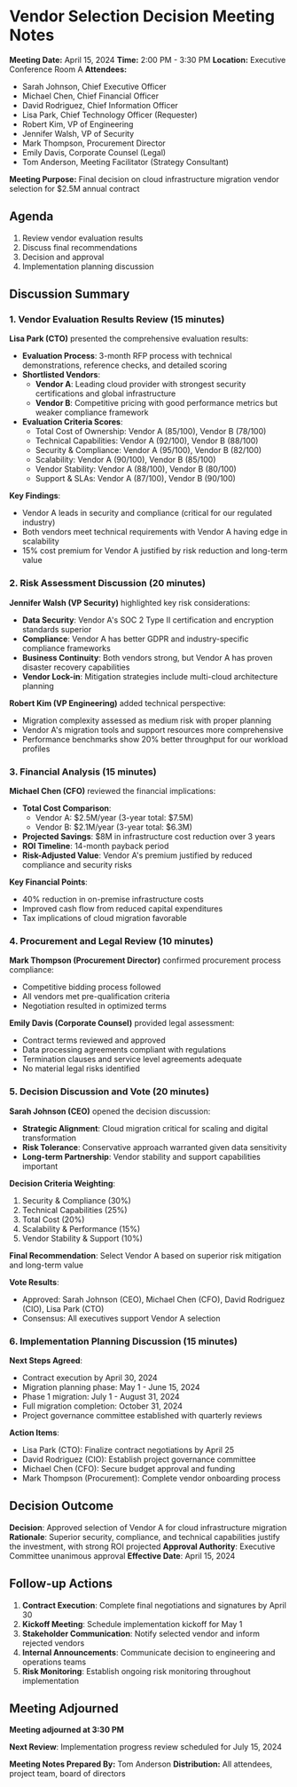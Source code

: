 # Vendor Selection Decision Meeting Notes

**Meeting Date:** April 15, 2024
**Time:** 2:00 PM - 3:30 PM
**Location:** Executive Conference Room A
**Attendees:**
- Sarah Johnson, Chief Executive Officer
- Michael Chen, Chief Financial Officer
- David Rodriguez, Chief Information Officer
- Lisa Park, Chief Technology Officer (Requester)
- Robert Kim, VP of Engineering
- Jennifer Walsh, VP of Security
- Mark Thompson, Procurement Director
- Emily Davis, Corporate Counsel (Legal)
- Tom Anderson, Meeting Facilitator (Strategy Consultant)

**Meeting Purpose:** Final decision on cloud infrastructure migration vendor selection for $2.5M annual contract

## Agenda

1. Review vendor evaluation results
2. Discuss final recommendations
3. Decision and approval
4. Implementation planning discussion

## Discussion Summary

### 1. Vendor Evaluation Results Review (15 minutes)

**Lisa Park (CTO)** presented the comprehensive evaluation results:

- **Evaluation Process**: 3-month RFP process with technical demonstrations, reference checks, and detailed scoring
- **Shortlisted Vendors**:
  - **Vendor A**: Leading cloud provider with strongest security certifications and global infrastructure
  - **Vendor B**: Competitive pricing with good performance metrics but weaker compliance framework
- **Evaluation Criteria Scores**:
  - Total Cost of Ownership: Vendor A (85/100), Vendor B (78/100)
  - Technical Capabilities: Vendor A (92/100), Vendor B (88/100)
  - Security & Compliance: Vendor A (95/100), Vendor B (82/100)
  - Scalability: Vendor A (90/100), Vendor B (85/100)
  - Vendor Stability: Vendor A (88/100), Vendor B (80/100)
  - Support & SLAs: Vendor A (87/100), Vendor B (90/100)

**Key Findings**:
- Vendor A leads in security and compliance (critical for our regulated industry)
- Both vendors meet technical requirements with Vendor A having edge in scalability
- 15% cost premium for Vendor A justified by risk reduction and long-term value

### 2. Risk Assessment Discussion (20 minutes)

**Jennifer Walsh (VP Security)** highlighted key risk considerations:

- **Data Security**: Vendor A's SOC 2 Type II certification and encryption standards superior
- **Compliance**: Vendor A has better GDPR and industry-specific compliance frameworks
- **Business Continuity**: Both vendors strong, but Vendor A has proven disaster recovery capabilities
- **Vendor Lock-in**: Mitigation strategies include multi-cloud architecture planning

**Robert Kim (VP Engineering)** added technical perspective:
- Migration complexity assessed as medium risk with proper planning
- Vendor A's migration tools and support resources more comprehensive
- Performance benchmarks show 20% better throughput for our workload profiles

### 3. Financial Analysis (15 minutes)

**Michael Chen (CFO)** reviewed the financial implications:

- **Total Cost Comparison**:
  - Vendor A: $2.5M/year (3-year total: $7.5M)
  - Vendor B: $2.1M/year (3-year total: $6.3M)
- **Projected Savings**: $8M in infrastructure cost reduction over 3 years
- **ROI Timeline**: 14-month payback period
- **Risk-Adjusted Value**: Vendor A's premium justified by reduced compliance and security risks

**Key Financial Points**:
- 40% reduction in on-premise infrastructure costs
- Improved cash flow from reduced capital expenditures
- Tax implications of cloud migration favorable

### 4. Procurement and Legal Review (10 minutes)

**Mark Thompson (Procurement Director)** confirmed procurement process compliance:
- Competitive bidding process followed
- All vendors met pre-qualification criteria
- Negotiation resulted in optimized terms

**Emily Davis (Corporate Counsel)** provided legal assessment:
- Contract terms reviewed and approved
- Data processing agreements compliant with regulations
- Termination clauses and service level agreements adequate
- No material legal risks identified

### 5. Decision Discussion and Vote (20 minutes)

**Sarah Johnson (CEO)** opened the decision discussion:

- **Strategic Alignment**: Cloud migration critical for scaling and digital transformation
- **Risk Tolerance**: Conservative approach warranted given data sensitivity
- **Long-term Partnership**: Vendor stability and support capabilities important

**Decision Criteria Weighting**:
1. Security & Compliance (30%)
2. Technical Capabilities (25%)
3. Total Cost (20%)
4. Scalability & Performance (15%)
5. Vendor Stability & Support (10%)

**Final Recommendation**: Select Vendor A based on superior risk mitigation and long-term value

**Vote Results**:
- Approved: Sarah Johnson (CEO), Michael Chen (CFO), David Rodriguez (CIO), Lisa Park (CTO)
- Consensus: All executives support Vendor A selection

### 6. Implementation Planning Discussion (15 minutes)

**Next Steps Agreed**:
- Contract execution by April 30, 2024
- Migration planning phase: May 1 - June 15, 2024
- Phase 1 migration: July 1 - August 31, 2024
- Full migration completion: October 31, 2024
- Project governance committee established with quarterly reviews

**Action Items**:
- Lisa Park (CTO): Finalize contract negotiations by April 25
- David Rodriguez (CIO): Establish project governance committee
- Michael Chen (CFO): Secure budget approval and funding
- Mark Thompson (Procurement): Complete vendor onboarding process

## Decision Outcome

**Decision**: Approved selection of Vendor A for cloud infrastructure migration
**Rationale**: Superior security, compliance, and technical capabilities justify the investment, with strong ROI projected
**Approval Authority**: Executive Committee unanimous approval
**Effective Date**: April 15, 2024

## Follow-up Actions

1. **Contract Execution**: Complete final negotiations and signatures by April 30
2. **Kickoff Meeting**: Schedule implementation kickoff for May 1
3. **Stakeholder Communication**: Notify selected vendor and inform rejected vendors
4. **Internal Announcements**: Communicate decision to engineering and operations teams
5. **Risk Monitoring**: Establish ongoing risk monitoring throughout implementation

## Meeting Adjourned

**Meeting adjourned at 3:30 PM**

**Next Review**: Implementation progress review scheduled for July 15, 2024

**Meeting Notes Prepared By:** Tom Anderson
**Distribution:** All attendees, project team, board of directors

